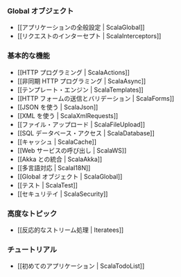 <!-- translated -->
<!--
### The application Global object
-->
### Global オブジェクト

<!--
- [[Application global settings | ScalaGlobal]]
- [[Intercepting requests | ScalaInterceptors]]
-->
- [[アプリケーションの全般設定 | ScalaGlobal]]
- [[リクエストのインターセプト | ScalaInterceptors]]

<!--
### Main concepts
-->
### 基本的な機能

<!--
- [[HTTP programming | ScalaActions]]
- [[Asynchronous HTTP programming | ScalaAsync]]
- [[The template engine | ScalaTemplates]]
- [[HTTP form submission and validation | ScalaForms]]
- [[Working with JSON | ScalaJson]]
- [[Working with XML | ScalaXmlRequests]]
- [[Handling file upload | ScalaFileUpload]]
- [[Accessing an SQL database | ScalaDatabase]]
- [[Using the Cache | ScalaCache]]
- [[Calling WebServices | ScalaWS]]
- [[Integrating with Akka | ScalaAkka]]
- [[Internationalization | ScalaI18N]]
- [[The application Global object | ScalaGlobal]]
- [[Testing your application | ScalaTest]]
- [[Securing your application | ScalaSecurity]]
-->
- [[HTTP プログラミング | ScalaActions]]
- [[非同期 HTTP プログラミング | ScalaAsync]]
- [[テンプレート・エンジン | ScalaTemplates]]
- [[HTTP フォームの送信とバリデーション | ScalaForms]]
- [[JSON を使う | ScalaJson]]
- [[XML を使う | ScalaXmlRequests]]
- [[ファイル・アップロード | ScalaFileUpload]]
- [[SQL データベース・アクセス | ScalaDatabase]]
- [[キャッシュ | ScalaCache]]
- [[Web サービスの呼び出し | ScalaWS]]
- [[Akka との統合 | ScalaAkka]]
- [[多言語対応 | ScalaI18N]]
- [[Global オブジェクト | ScalaGlobal]]
- [[テスト | ScalaTest]]
- [[セキュリテイ | ScalaSecurity]]

<!--
### Advanced topics
-->
### 高度なトピック

<!--
- [[Handling data streams reactively | Iteratees]]
-->
- [[反応的なストリーム処理 | Iteratees]]

<!--
### Tutorials
-->
### チュートリアル

<!--
- [[Your first application | ScalaTodoList]]
-->
- [[初めてのアプリケーション | ScalaTodoList]]